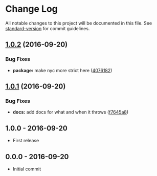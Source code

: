 # Change Log

All notable changes to this project will be documented in this file. See [standard-version](https://github.com/conventional-changelog/standard-version) for commit guidelines.

<a name="1.0.2"></a>
## [1.0.2](https://github.com/tunnckocore/gana/compare/v1.0.1...v1.0.2) (2016-09-20)


### Bug Fixes

* **package:** make nyc more strict here ([4076182](https://github.com/tunnckocore/gana/commit/4076182))



<a name="1.0.1"></a>
## [1.0.1](https://github.com/tunnckocore/gana/compare/v1.0.0...v1.0.1) (2016-09-20)


### Bug Fixes

* **docs:** add docs for what and when it throws ([f7645a8](https://github.com/tunnckocore/gana/commit/f7645a8))





## 1.0.0 - 2016-09-20
- First release

## 0.0.0 - 2016-09-20
- Initial commit